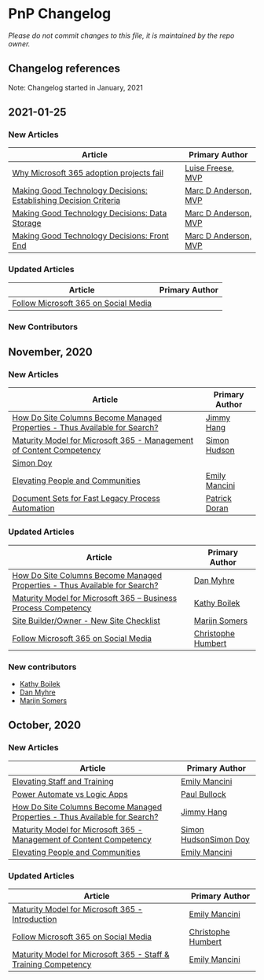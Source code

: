 # PnP Changelog

*Please do not commit changes to this file, it is maintained by the repo owner.*

## Changelog references

Note: Changelog started in January, 2021

## 2021-01-25

### New Articles

| Article | Primary Author |
|---|---|
|[Why Microsoft 365 adoption projects fail](community/why-m365-adoption-projects-fail.md)|[Luise Freese, MVP](http://www.linkedin.com/in/LuiseFreese)|
|[Making Good Technology Decisions: Establishing Decision Criteria](community/making-good-technology-decisions--establishing-decision-criteria.md)|[Marc D Anderson, MVP](https://www.linkedin.com/in/marcanderson)|
| [Making Good Technology Decisions: Data Storage](community/making-good-technology-decisions--data-storage.md) |[Marc D Anderson, MVP](https://www.linkedin.com/in/marcanderson)|
| [Making Good Technology Decisions: Front End](community/making-good-technology-decisions--front-end.md)|[Marc D Anderson, MVP](https://www.linkedin.com/in/marcanderson)|

### Updated Articles

| Article | Primary Author |
|---|---|
|[Follow Microsoft 365 on Social Media](Community/microsoft-365-on-social-media.md)||

### New Contributors

## November, 2020

### New Articles

| Article | Primary Author |
| --- | --- |
| [How Do Site Columns Become Managed Properties - Thus Available for Search?](community/how-do-site-columns-become-managed-properties-thus-available-for-search) | [Jimmy Hang](https://www.linkedin.com/in/jimmyhang/) |
| [Maturity Model for Microsoft 365 - Management of Content Competency](community/microsoft365-maturity-model--management-of-content) | [Simon Hudson](https://www.linkedin.com/in/simonjhudson/)
[Simon Doy](https://www.linkedin.com/in/simondoy/) |
| [Elevating People and Communities](community/microsoft-maturity-model-how-to-people-communities) | [Emily Mancini](https://www.linkedin.com/in/eemancini/) |
| [Document Sets for Fast Legacy Process Automation](community/document-sets-are-magic) | [Patrick Doran](https://www.linkedin.com/in/patrickdoran/) |

### Updated Articles

| Article | Primary Author |
| --- | --- |
| [How Do Site Columns Become Managed Properties - Thus Available for Search?](community/how-do-site-columns-become-managed-properties-thus-available-for-search) | [Dan Myhre](https://www.linkedin.com/in/danmyhre/) |
| [Maturity Model for Microsoft 365 – Business Process Competency](community/microsoft365-maturity-model--business-process) | [Kathy Boilek](https://www.linkedin.com/in/kathleen-boilek/) |
| [Site Builder/Owner - New Site Checklist](community/new-site-checklist) | [Marijn Somers](https://www.linkedin.com/in/marijnsomers/) |
| [Follow Microsoft 365 on Social Media](community/microsoft-365-on-social-media) | [Christophe Humbert](https://www.linkedin.com/in/pathtosharepoint/) |

### New contributors

- [Kathy Boilek](https://www.linkedin.com/in/kathleen-boilek/)
- [Dan Myhre](https://www.linkedin.com/in/danmyhre/)
- [Marijn Somers](https://www.linkedin.com/in/marijnsomers/)

## October, 2020

### New Articles

| Article | Primary Author |
| --- | --- |
| [Elevating Staff and Training](community/microsoft-maturity-model-how-to-staff-and-training) | [Emily Mancini](https://www.linkedin.com/in/eemancini/) |
| [Power Automate vs Logic Apps](community/power-automate-vs-logic-apps) | [Paul Bullock](https://www.linkedin.com/in/pkbullock/) |
| [How Do Site Columns Become Managed Properties - Thus Available for Search?](community/how-do-site-columns-become-managed-properties-thus-available-for-search) | [Jimmy Hang](https://www.linkedin.com/in/jimmyhang/) |
| [Maturity Model for Microsoft 365 - Management of Content Competency](community/microsoft365-maturity-model--management-of-content) | [Simon Hudson](https://www.linkedin.com/in/simonjhudson/)[Simon Doy](https://www.linkedin.com/in/simondoy/) |
| [Elevating People and Communities](community/microsoft-maturity-model-how-to-people-communities) | [Emily Mancini](https://www.linkedin.com/in/eemancini/) |

### Updated Articles 

| Article | Primary Author |
| --- | --- |
| [Maturity Model for Microsoft 365 - Introduction](community/microsoft365-maturity-model--intro) | [Emily Mancini](https://www.linkedin.com/in/eemancini/) |
| [Follow Microsoft 365 on Social Media](community/microsoft-365-on-social-media) | [Christophe Humbert](https://www.linkedin.com/in/pathtosharepoint/) |
| [Maturity Model for Microsoft 365 - Staff &amp; Training Competency](community/microsoft365-maturity-model--staff-and-training) | [Emily Mancini](https://www.linkedin.com/in/eemancini/) |
